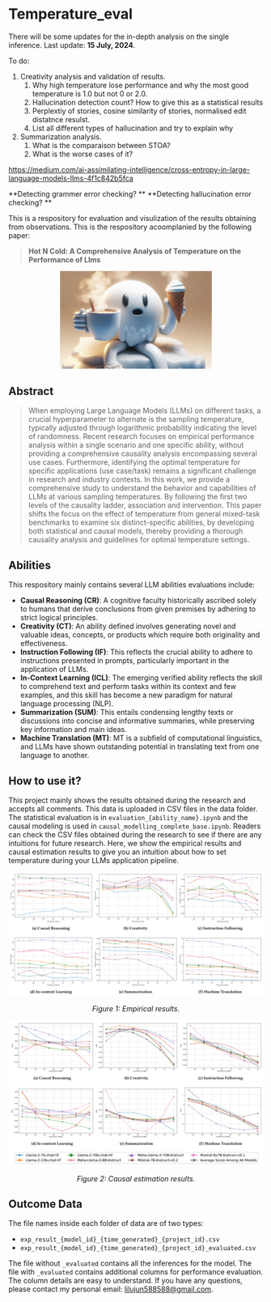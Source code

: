 # Temperature_eval

There will be some updates for the in-depth analysis on the single inference. Last update: **15 July, 2024**.

To do:

  1. Creativity analysis and validation of results. 
     1. Why high temperature lose performance and why the most good temperature is 1.0 but not 0 or 2.0.
     2. Hallucination detection count? How to give this as a statistical results
     3. Perplextiy of stories, cosine similarity of stories, normalised edit distatnce resulst.
     4. List all different types of hallucination and try to explain why
  2. Summarization analysis.
     1. What is the comparaison between STOA?
     2. What is the worse cases of it?

https://medium.com/ai-assimilating-intelligence/cross-entropy-in-large-language-models-llms-4f1c842b5fca
   
**Detecting grammer error checking? **
**Detecting hallucination error checking? **


This is a respository for evaluation and visulization of the results obtaining from observations. This is the respository acoomplanied by the following paper:

> **Hot N Cold: A Comprehensive Analysis of Temperature on the Performance of Llms**

<p align="center">
  <img src="images/head.jpeg" alt="empirical" width="300">
</p>


## Abstract

> When employing Large Language Models (LLMs) on different tasks, a crucial hyperparameter to alternate is the sampling temperature, typically adjusted through logarithmic probability indicating the level of randomness. Recent research focuses on empirical performance analysis within a single scenario and one specific ability, without providing a comprehensive causality analysis encompassing several use cases.  Furthermore, identifying the optimal temperature for specific applications (use case/task) remains a significant challenge in research and industry contexts. In this work, we provide a comprehensive study to understand the behavior and capabilities of LLMs at various sampling temperatures. By following the first two levels of the causality ladder,  association and intervention. This paper shifts the focus on the effect of temperature from general mixed-task benchmarks to examine six distinct-specific abilities, by developing both statistical and causal models, thereby providing a thorough causality analysis and guidelines for optimal temperature settings.
## Abilities
This respository mainly contains several LLM abilities evaluations include: 

- **Causal Reasoning (CR)**: A cognitive faculty historically ascribed solely to humans that derive conclusions from given premises by adhering to strict logical principles.
- **Creativity (CT)**: An ability defined involves generating novel and valuable ideas, concepts, or products which require both originality and effectiveness.
- **Instruction Following (IF)**: This reflects the crucial ability to adhere to instructions presented in prompts, particularly important in the application of LLMs.
- **In-Context Learning (ICL)**: The emerging verified ability reflects the skill to comprehend text and perform tasks within its context and few examples, and this skill has become a new paradigm for natural language processing (NLP).
- **Summarization (SUM)**: This entails condensing lengthy texts or discussions into concise and informative summaries, while preserving key information and main ideas.
- **Machine Translation (MT)**: MT is a subfield of computational linguistics, and LLMs have shown outstanding potential in translating text from one language to another.



## How to use it?


This project mainly shows the results obtained during the research and accepts all comments. This data is uploaded in CSV files in the data folder. The statistical evaluation is in `evaluation_{ability_name}.ipynb` and the causal modeling is used in `causal_modelling_complete_base.ipynb`. Readers can check the CSV files obtained during the research to see if there are any intuitions for future research. Here, we show the empirical results and causal estimation results to give you an intuition about how to set temperature during your LLMs application pipeline.

![empirical](images/stats.png)

<p align="center"><em>Figure 1: Empirical results.</em></p>

![causal estimation results](images/causal.png)
<p align="center"><em>Figure 2: Causal estimation results.</em></p>

## Outcome Data

The file names inside each folder of data are of two types:

- `exp_result_{model_id}_{time_generated}_{project_id}.csv`
- `exp_result_{model_id}_{time_generated}_{project_id}_evaluated.csv`

The file without `_evaluated` contains all the inferences for the model. The file with `_evaluated` contains additional columns for performance evaluation. The column details are easy to understand. If you have any questions, please contact my personal email: lilujun588588@gmail.com.
